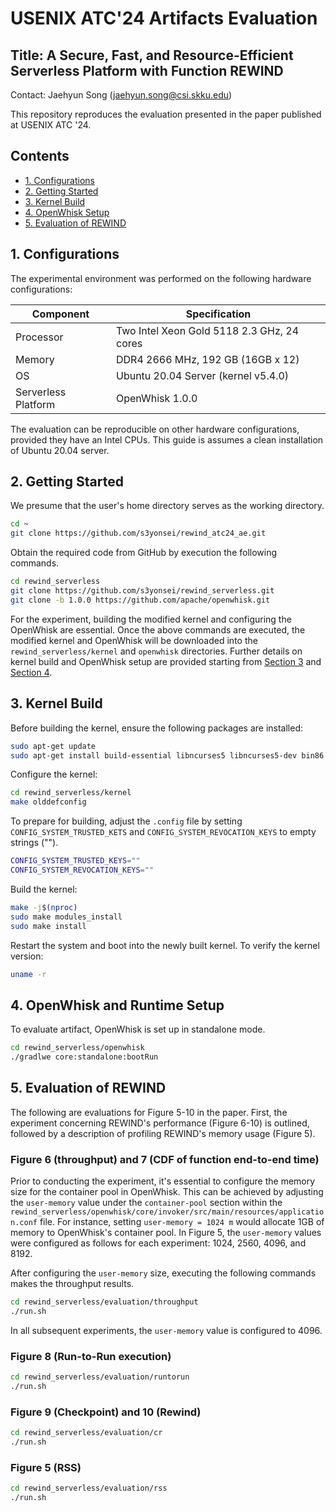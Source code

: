 
# USENIX ATC'24 Artifacts Evaluation

## Title: A Secure, Fast, and Resource-Efficient Serverless Platform with Function REWIND
Contact: Jaehyun Song (jaehyun.song@csi.skku.edu)

This repository reproduces the evaluation presented in the paper published at USENIX ATC '24.

## Contents
- [1. Configurations](#1-configurations)
- [2. Getting Started](#2-getting-started)
- [3. Kernel Build](#3-kernel-build)
- [4. OpenWhisk Setup](#4-openwhisk-and-runtime-setup)
- [5. Evaluation of REWIND](#5-evaluation-of-rewind)

## 1. Configurations

The experimental environment was performed on the following hardware configurations:

| **Component**       | **Specification**
|---------------------|--------------------------------------------|
| Processor           | Two Intel Xeon Gold 5118 2.3 GHz, 24 cores |
| Memory              | DDR4 2666 MHz, 192 GB (16GB x 12)          |
| OS                  | Ubuntu 20.04 Server (kernel v5.4.0)        |
| Serverless Platform | OpenWhisk 1.0.0                            |

The evaluation can be reproducible on other hardware configurations, provided they have an Intel CPUs.
This guide is assumes a clean installation of Ubuntu 20.04 server.

## 2. Getting Started

We presume that the user's home directory serves as the working directory.
```bash
cd ~
git clone https://github.com/s3yonsei/rewind_atc24_ae.git
```

Obtain the required code from GitHub by execution the following commands.
```bash
cd rewind_serverless
git clone https://github.com/s3yonsei/rewind_serverless.git
git clone -b 1.0.0 https://github.com/apache/openwhisk.git
```

For the experiment, building the modified kernel and configuring the OpenWhisk are essential.
Once the above commands are executed, the modified kernel and OpenWhisk will be downloaded into the `rewind_serverless/kernel` and `openwhisk` directories.
Further details on kernel build and OpenWhisk setup are provided starting from [Section 3](#3-kernel-build) and [Section 4](#4-openwhisk-and-runtime-setup).

## 3. Kernel Build

Before building the kernel, ensure the following packages are installed:
```bash
sudo apt-get update
sudo apt-get install build-essential libncurses5 libncurses5-dev bin86 kernel-package libssl-dev bison flex libelf-dev
```

Configure the kernel:
```bash
cd rewind_serverless/kernel
make olddefconfig
```

To prepare for building, adjust the `.config` file by setting `CONFIG_SYSTEM_TRUSTED_KETS` and `CONFIG_SYSTEM_REVOCATION_KEYS` to empty strings ("").
```bash
CONFIG_SYSTEM_TRUSTED_KEYS=""
CONFIG_SYSTEM_REVOCATION_KEYS=""
```

Build the kernel:
```bash
make -j$(nproc)
sudo make modules_install
sudo make install
```

Restart the system and boot into the newly built kernel. To verify the kernel version:
```bash
uname -r
```

## 4. OpenWhisk and Runtime Setup

To evaluate artifact, OpenWhisk is set up in standalone mode.
```bash
cd rewind_serverless/openwhisk
./gradlwe core:standalone:bootRun
```

## 5. Evaluation of REWIND

The following are evaluations for Figure 5-10 in the paper.
First, the experiment concerning REWIND's performance (Figure 6-10) is outlined, followed by a description of profiling REWIND's memory usage (Figure 5).

### Figure 6 (throughput) and 7 (CDF of function end-to-end time)
Prior to conducting the experiment, it's essential to configure the memory size for the container pool in OpenWhisk.
This can be achieved by adjusting the `user-memory` value under the `container-pool` section within the `rewind_serverless/openwhisk/core/invoker/src/main/resources/application.conf` file.
For instance, setting `user-memory = 1024 m` would allocate 1GB of memory to OpenWhisk's container pool.
In Figure 5, the `user-memory` values were configured as follows for each experiment: 1024, 2560, 4096, and 8192.

After configuring the `user-memory` size, executing the following commands makes the throughput results.
```bash
cd rewind_serverless/evaluation/throughput
./run.sh
```

In all subsequent experiments, the `user-memory` value is configured to 4096.

### Figure 8 (Run-to-Run execution)
```bash
cd rewind_serverless/evaluation/runtorun
./run.sh
```

### Figure 9 (Checkpoint) and 10 (Rewind)
```bash
cd rewind_serverless/evaluation/cr
./run.sh
```

### Figure 5 (RSS)
```bash
cd rewind_serverless/evaluation/rss
./run.sh
```
